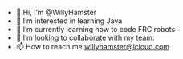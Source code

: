 - 👋 Hi, I’m @WillyHamster
- 👀 I’m interested in learning Java
- 🌱 I’m currently learning how to code FRC robots
- 💞️ I’m looking to collaborate with my team.
- 📫 How to reach me willyhamster@icloud.com

<!---
WillyHamster/WillyHamster is a ✨ special ✨ repository because its `README.md` (this file) appears on your GitHub profile.
You can click the Preview link to take a look at your changes.
--->

